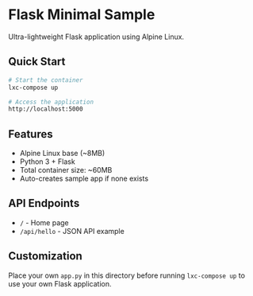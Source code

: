 # Flask Minimal Sample

Ultra-lightweight Flask application using Alpine Linux.

## Quick Start

```bash
# Start the container
lxc-compose up

# Access the application
http://localhost:5000
```

## Features

- Alpine Linux base (~8MB)
- Python 3 + Flask
- Total container size: ~60MB
- Auto-creates sample app if none exists

## API Endpoints

- `/` - Home page
- `/api/hello` - JSON API example

## Customization

Place your own `app.py` in this directory before running `lxc-compose up` to use your own Flask application.